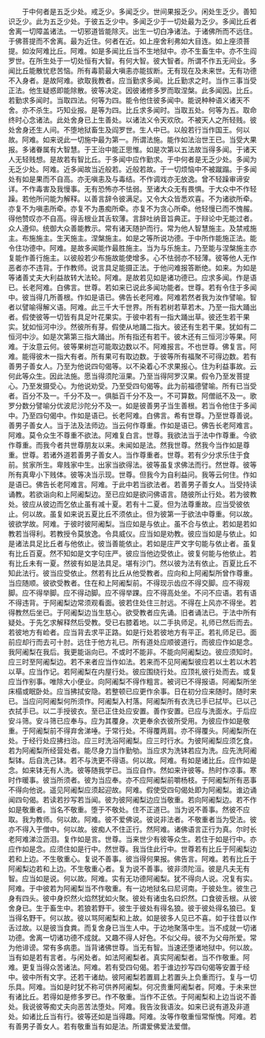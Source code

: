 <!-- { "loadSidebar": true } -->
　　于中何者是五乏少处。戒乏少。多闻乏少。世间果报乏少。闲处生乏少。善知识乏少。此为五乏少处。于彼五乏少中。多闻乏少于一切处最为乏少。多闻比丘者舍离一切障盖诸法。一切邪道皆能除灭。出生一切白净诸法。于诸佛所而不远住。于佛菩提而不舍离。最为近住。何者在近。如上座舍利弗如大目连。如上座须菩提。如汝阿难比丘。阿难。如是多闻比丘当不生地狱中。亦不生畜生中。亦不生阎罗世。在所生处于一切处恒有大智。有何大智。彼大智者。所谓不作五无间业。多闻比丘能散忧悲苦恼。所有毒箭最大嗔恚亦能拔断。无有现在及未来世。无有功德不入身者。是故阿难。欲取我教者。应当勤求多闻。比丘勤求之时。当作三事当受正法。他生疑惑即能除散。彼等决定。因彼诸修多罗而取涅槃。此多闻因。比丘。若勤求多闻时。当取四法。何等为四。能令他住彼多闻中。能说种种语义诸天不舍。亦不杀生。巧知业报。是等为四。比丘求多闻时。当取五处。何等为五。取命终时心念诸法。此处舍身已上生善处。以诸法义令天欢欣。不被天人之所轻贱。彼处舍身还生人间。不堕地狱畜生及阎罗世。生人中已。以般若行当作国王。何以故。阿难。如来说此一切施中最为第一。所谓法施。能作如法治世王已。当受大果报。多诸眷属有大智慧。于王治中能正思惟。如是次第以五法故当得多闻。于诸天人无轻贱想。是故若有智比丘。于多闻中应作勤求。于中何者是无乏少处。多闻为无乏少处。阿难。近多闻故当近般若。近般若故。于一切烦恼中不被蹴蹋。于多闻处有如是果而不自高。亦无嗔恚及与毒结。不作调戏亦无放逸。曾不轻躁审谛安详。不作毒害及我慢事。无有恐怖亦不怯弱。至诸大众无有畏惧。于大众中不作轻躁。若他所问能为解释。以善言辞令彼满足。又令大众皆悉欢喜。不为诸欲所牵。亦复不为嗔恚所牵。亦复不为愚痴所牵。亦复不为贪心所牵。他轻慢已而不愧赧。得他赞叹亦不自高。得舌根业其舌软薄。言辞吐纳音旨典正。于辩论中无能过者。众人遵仰。统御大众善能教示。常有诸天随护而行。常为他人智慧施主。及禁戒施主。布施施主。生天施主。涅槃施主。如是之等所说功德。于中所作能施正法。能令住功德中。阿难。是故多闻能作最胜施主。当为与乐施主。乃至能与涅槃施主亦复能作善行施主。以彼般若少布施故能使增多。心不怯弱亦不轻薄。彼等他人无作恶者亦不违背。于作教师。说言具足能摄正法。于他问难报答断绝。如来。为如是等诸善丈夫大利益故转大法轮。阿难。是故若见如是诸功德已。应求多闻。作是语已。长老阿难。白佛言。世尊。若如来已说此多闻功能者。世尊。若有令住于多闻中。彼当得几所善根。作如是语已。佛告长老阿难。阿难若然者我为汝作譬喻。智者以譬喻得解义语。阿难。此三千大千世界。所有若树若草若木。乃至一指大踊出者。假使彼等一切皆有具足叶花果实。于彼中若有一指大踊出草。彼还生若干果实。犹如恒河中沙。然彼所有芽。假使从地踊二指大。彼还有生若干果。犹如有二恒河中沙。如是次第第三指大踊出。所有指还有若干。彼木还有三恒河沙等果。阿难。于汝意云何。彼等果树岂可能取边数以不。阿难报言。不也世尊。佛复言。阿难。能得彼木一指大有者。所有果可有取边数。于彼等所有福聚不可得边数。若有善男子善女人。乃至为他说四句偈等。以不染着心不求果报心。住为利益事故。云何此等众生。因此法施。愿当得须陀洹果。乃至当得阿罗汉果。假令乃至发菩提心。乃至发摄受心。为他说劝受。乃至受四句偈等。此为前福德譬喻。所有已当受者。百分不及一。千分不及一。俱胝百千分不及一。不可算数。阿僧祇不及一。歌罗分数分譬喻分优波尼沙陀分不及一。如是彼善男子当生善根。若当令他住于多闻中。乃至四句偈中。作如是语已。长老阿难。白佛言。希有世尊。乃至世尊善说。善男子善女人。当于法及法师边。当云何作尊重。作如是语已。佛告长老阿难言。阿难。莫令众生不尊重不欲法。阿难复白言。世尊。我欲法当于法中作尊重。今欲作尊重。而我今者共世尊朋友以来。未闻如是法。然我世尊。然我今当作如是尊重。世尊。若诸外道若善男子善女人。当作尊重者。世尊。若有少分求乐住于食前。贫家所生。卑贱家中生。出家当欲得法。彼等虽复求佛法而行。然世尊。彼等所有真卑小下贱体。彼等决当示现。世尊。但我今为自利益问。我等云何住。作如是语已。佛告长老阿难言。阿难。于此中若当欲法者。若善男子善女人。当受持读诵教。若欲诣向和上阿阇梨边。至已应如是欲问佛语言。随彼所止行处。若为彼教处。彼应从彼边而乞依止虽有减十夏。若有十二夏。但为法尊重故。应当受彼依止。何以故。虽复如来说五夏比丘不须依止。但为彼第一于欲法中尊重。何以故。彼欲学故。阿难。于彼时彼阿阇梨。当应如是与依止。虽不合与依止。若如是若如教若当得利。若教授令莫放逸。令具威仪。应当如是劝教。彼应当如是与依止。如是诸法具足比丘者与他依止。彼当善能依止。若如是庄严文字句能与依止者。虽复有比丘百夏。然不知如是文字句庄严。彼应当他边受依止。彼复何能与他依止。若有比丘未有一夏。然彼有如是法具足。堪有沙门。然以彼为法有依止。百夏比丘不知此法行。彼当应受依止。然若有比丘从他受教者。应向和上阿阇梨所曾作尊重。当应随顺。彼欲受教者。住在和上阿阇梨前。不得现示齿应不得交脚。应不得观脚。应不得举脚。应不得动脚。应不得举踝。应不得高处坐。不问不应语。若有语不得违背。于阿阇梨边常须观看面。彼若住处住三肘远。不得在上风亦不得坐。若得教然后坐已。于阿阇梨边当生慈心。欲受教者应先诵。旧者诵法已。于法中所有疑处。于先乞求解释然后受教。受已右膝着地。以二手执师足。礼师已然后而去。若彼地方有崄者。应当背去求平正路。如是行处若彼地方有平正。若礼师足已。面前应却行而去可十肘。远住于他方礼已。所有道处应顺彼道行。而彼应作如是念。我阿阇梨在我后。我更能诣向已。不或时不能非。不能向阿阇梨边。彼应须知时。应三时至阿阇梨边。若不来者应当作如法。若来而不见阿阇梨彼应若以土若以木若以草。应当作记。若阿阇梨在内屋行处。彼应围绕行处。应顶礼彼行处而去。或复应当作别事。唯除大小便业。向阿阇梨不得作粗言。被诃已不得报语。阿阇梨所坐床榻或眠卧处。应当拂拭安隐。若整顿已应更作余事。日在初分应来随时。随时来已。当应问阿阇梨何所须作。阿阇梨入村落。阿阇梨所有衣洗已手已拭毕。已以己衣拭手已。以二手授彼衣。至已正住处应安置。善作安置。已应与洗面水。于后应安斗筛。安斗筛已应奉与。应为其覆身。次更奉余衣彼所受用。为彼应作如是敬重。于阿阇梨前不得弃舍涕唾。于常行处。不得覆两肩。亦不得覆头。阿阇梨所在处。于经行处应拂扫治。应三时洗浴阿阇梨。应三时行水。为彼阿阇梨应须乞食。若为阿阇梨所经营处者。能尽身力当作勤劬。当应求为洗钵若应为洗。应先洗阿阇梨钵。后自洗己钵。若不与洗更不得语。何以故。阿难。有如是诸比丘。应作如是念。如来钵无有人洗。彼等随我学已。当应自作。然如来许彼等。热时作凉事。寒时作暖事。彼当所须者。彼为当应奉。亦不应阿阇梨前嚼杨枝。于阿阇梨所有恶事不得向他说。遥见阿阇梨应须起迎故。阿难。假使受四句偈处即为阿阇梨。谁边诵闻四句偈。若读若抄写若当闻。彼为彼阿阇梨边应当敬重。若向阿阇梨边。若不作如是敬重者。当名不敬重。堕于不敬处。住不正道已。当为说不善事。然彼不应取。我为教师。何以故。阿难。彼不爱佛说。彼说非法者。不敬重者当为受法。彼亦不得入于僧中。何以故。彼痴人不住正行。然阿难。诸佛语言正行为真。尔时长老阿难涕泣沥泪。复作如是言。世尊。当来世少有彼等众生。若住于如是行中。亦应作如是念。应须住如是行中。然世尊。我当住此行中。世尊若有比丘于阿阇梨边若和上边。不生敬重心。复说不善事。彼当得何果报。佛告言。阿难。若有比丘于阿阇梨边若和上边。不生敬重心者。复为说不善事。彼非须陀洹。彼是凡夫无有智。应当如是说。何以故。阿难。实有无功德阿阇梨。犹不得向人说。况复有实。阿难。于中彼若为阿阇梨当不作敬重。有一边地狱名曰尼诃南。于彼处生。彼生己身有四头。彼中身炽然火焰然犹如火聚。彼处有诸虫名曰炽然。口食彼舌根。从彼舍身已。生于畜生中。若狼若野干。彼生于彼处有得名狼。彼于彼处得名狼已。复当得名野干。何以故。彼以骂阿阇梨和上故。如是彼多人见已不喜。如于往昔以作舌过故。以是彼当食粪。而复舍身已当生人中。于边地聚落中生。当不成就一切诸功德。舍离一切诸功德不成就。又趣不得人好色。不似父母。彼不为父母所爱。常为他诽谤。常有多病患。当背诸佛世尊。当无有智。当速还堕诸地狱中。何以故。当有如是若有言者。与闲处者。如法阿阇梨者。真实阿阇梨者。当不作敬重。阿难。更复当得众苦诸法。阿难。若有受四句偈。若于谁边抄写四句偈等安置于经中。彼中所有文字。还若干诸劫。彼阿阇梨若置肩上若置头上负重而行。复与一切乐具。阿难。当如是时犹不称可供养阿阇梨。何况贵重阿阇梨者。阿难。于未来世有诸比丘。若得如是修多罗已。作不敬重。当作不正依。于阿阇梨和上边当说不善处。我说彼等痴丈夫向恶苦法堕处。阿难。我告汝我语汝。如来已说有道及非道处。如诸比丘当有行。彼等还如是当得趣。阿难。汝等作敬重恒常惭愧。阿难。若有善男子善女人。若有敬重当有如是法。所谓爱佛爱法爱僧。

